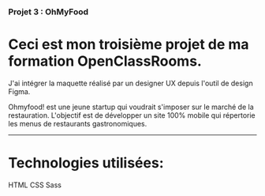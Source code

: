 ### Projet 3 : OhMyFood

# Ceci est mon troisième projet de ma formation OpenClassRooms.

J'ai intégrer la maquette réalisé par un designer UX depuis l'outil de design Figma.

Ohmyfood! est une jeune startup qui voudrait s'imposer sur le marché de la restauration. L'objectif est de développer un site 100% mobile qui répertorie les menus de restaurants gastronomiques.

---

# Technologies utilisées:

HTML
CSS
Sass
